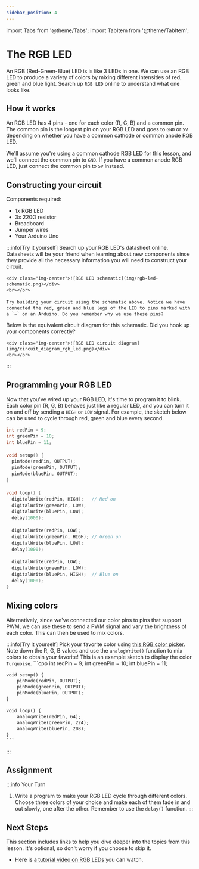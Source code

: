 ```yaml
---
sidebar_position: 4
---
```


import Tabs from '@theme/Tabs';
import TabItem from '@theme/TabItem';

# The RGB LED

An RGB (Red-Green-Blue) LED is is like 3 LEDs in one. We can use an RGB LED to produce a variety of colors by mixing different intensities of red, green and blue light. Search up `RGB LED` online to understand what one looks like.

## How it works

An RGB LED has 4 pins - one for each color (R, G, B) and a common pin. The common pin is the longest pin on your RGB LED and goes to `GND` or `5V` depending on whether you have a common cathode or common anode RGB LED. 

We'll assume you're using a common cathode RGB LED for this lesson, and we'll connect the common pin to `GND`. If you have a common anode RGB LED, just connect the common pin to `5V` instead.

## Constructing your circuit

Components required:
- 1x RGB LED 
- 3x 220Ω resistor
- Breadboard
- Jumper wires
- Your Arduino Uno

:::info[Try it yourself]
<Tabs>
  <TabItem value="problem" label="Problem">
    Search up your RGB LED's datasheet online. Datasheets will be your friend when learning about new components since they provide all the necessary information you will need to construct your circuit. 
    
    <div class="img-center">![RGB LED schematic](img/rgb-led-schematic.png)</div>
    <br></br>

    Try building your circuit using the schematic above. Notice we have connected the red, green and blue legs of the LED to pins marked with a `~` on an Arduino. Do you remember why we use these pins?
  </TabItem>
  <TabItem value="solution" label="Solution">
    Below is the equivalent circuit diagram for this schematic. Did you hook up your components correctly?

    <div class="img-center">![RGB LED circuit diagram](img/circuit_diagram_rgb_led.png)</div>
    <br></br>
  </TabItem>
</Tabs>
:::

## Programming your RGB LED

Now that you've wired up your RGB LED, it's time to program it to blink. Each color pin (R, G, B) behaves just like a regular LED, and you can turn it on and off by sending a `HIGH` or `LOW` signal. For example, the sketch below can be used to cycle through red, green and blue every second. 

```cpp
int redPin = 9;
int greenPin = 10;
int bluePin = 11;
 
void setup() {
  pinMode(redPin, OUTPUT);
  pinMode(greenPin, OUTPUT);
  pinMode(bluePin, OUTPUT);
}

void loop() {
  digitalWrite(redPin, HIGH);   // Red on
  digitalWrite(greenPin, LOW);
  digitalWrite(bluePin, LOW);
  delay(1000);

  digitalWrite(redPin, LOW);
  digitalWrite(greenPin, HIGH); // Green on
  digitalWrite(bluePin, LOW);
  delay(1000);

  digitalWrite(redPin, LOW);
  digitalWrite(greenPin, LOW);
  digitalWrite(bluePin, HIGH);  // Blue on
  delay(1000);
}
```

## Mixing colors

Alternatively, since we've connected our color pins to pins that support PWM, we can use these to send a PWM signal and vary the brightness of each color. This can then be used to mix colors. 

:::info[Try it yourself]
<Tabs>
  <TabItem value="problem" label="Problem">
    Pick your favorite color using [this RGB color picker](https://www.rapidtables.com/web/color/RGB_Color.html). Note down the R, G, B values and use the `analogWrite()` function to mix colors to obtain your favorite!
  </TabItem>
  <TabItem value="solution" label="Solution">
    This is an example sketch to display the color `Turquoise`. 
    ```cpp
    int redPin = 9;
    int greenPin = 10;
    int bluePin = 11;

    void setup() {
        pinMode(redPin, OUTPUT);
        pinMode(greenPin, OUTPUT);
        pinMode(bluePin, OUTPUT);
    }

    void loop() {
        analogWrite(redPin, 64);
        analogWrite(greenPin, 224);
        analogWrite(bluePin, 208);
    }
    ```
  </TabItem>
</Tabs>
:::

## Assignment 

:::info Your Turn
1. Write a program to make your RGB LED cycle through different colors. Choose three colors of your choice and make each of them fade in and out slowly, one after the other. Remember to use the `delay()` function.
:::

## Next Steps

This section includes links to help you dive deeper into the topics from this lesson. It's optional, so don't worry if you choose to skip it.

- Here is [a tutorial video on RGB LEDs](https://www.youtube.com/watch?v=iFPfg-x1qX8) you can watch.